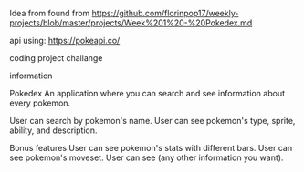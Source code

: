 Idea from found from https://github.com/florinpop17/weekly-projects/blob/master/projects/Week%201%20-%20Pokedex.md

api using: https://pokeapi.co/

coding project challange

information

Pokedex
An application where you can search and see information about every pokemon.

User can search by pokemon's name.
User can see pokemon's type, sprite, ability, and description.

Bonus features
User can see pokemon's stats with different bars.
User can see pokemon's moveset.
User can see (any other information you want).
